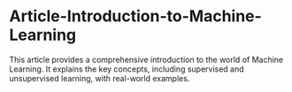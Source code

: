 # Article-Introduction-to-Machine-Learning
This article provides a comprehensive introduction to the world of Machine Learning. It explains the key concepts, including supervised and unsupervised learning, with real-world examples.
